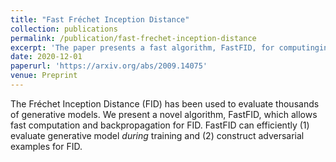 ```yaml
---
title: "Fast Fréchet Inception Distance"
collection: publications
permalink: /publication/fast-frechet-inception-distance
excerpt: 'The paper presents a fast algorithm, FastFID, for computinging the Fréchet Inception Distance (FID) on a small bacth. The algorithm allows monitoring the FID of GANs during training as well as efficient computation of adversarial examples for FID.'
date: 2020-12-01
paperurl: 'https://arxiv.org/abs/2009.14075'
venue: Preprint
---
```


The Fréchet Inception Distance (FID) has been used to evaluate thousands of generative models. 
We present a novel algorithm, FastFID, which allows fast computation and backpropagation for FID. 
FastFID can efficiently (1) evaluate generative model _during_ training and (2) construct adversarial 
examples for FID. 
